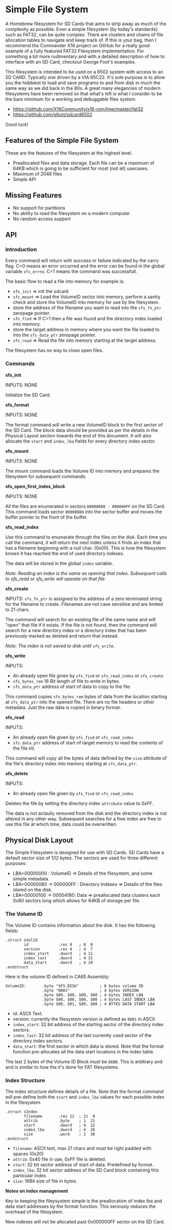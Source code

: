 # Simple File System

A Homebrew filesystem for SD Cards that aims to strip away as much of the
complexity as possible.  Even a simple filesystem (by today's standards) such
as FAT32, can be quite complex.  There are clusters and chains of file
allocation tables to navigate and keep track of.  If this is your bag, then I
recommend the Commander X16 project on GitHub for a really good example of a
fully featured FAT32 Filesystem implementation.  For something a bit more
rudimentary and with a detailed description of how to interface with an SD
Card, checkout George Foot's examples.

This filesystem is intended to be used on a 6502 system with access to an
SD CARD.  Typically one driven by a VIA 65C22.  It's sole purpose is to allow
you the hobbiest to load and save programs to and from disk in much the same
way as we did back in the 80s.  A great many elegancies of modern filesystems
have been removed so that what's left is what I consider to be the bare minimum
for a working and debuggable files system.

- https://github.com/X16Community/x16-rom/tree/master/fat32
- https://github.com/gfoot/sdcard6502

Good luck!

## Features of the Simple File System

These are the features of the filesystem at the highest level.

- Preallocated files and data storage.  Each file can be a maximum of 64KB
  which is going to be sufficient for most (not all) usecases.
- Maximum of 2048 files
- Simple API

## Missing Features

- No support for partitions
- No ability to read the filesystem on a modern computer
- No random access support

## API

### Introduction

Every command will return with success or failure indicated by the carry flag.
C=0 means an error occurred and the error can be found in the global variable
`sfs_errno`.  C=1 means the command was successfull.

The basic flow to read a file into memory for example is:

- `sfs_init` => init the sdcard
- `sfs_mount` => Load the VolumeID sector into memory, perform a sanity check
  and store the VolumeID into memory for use by the filesystem.
- store the address of the filename you want to read into the `sfs_fn_ptr`
  zeropage pointer.
- `sfs_find` => If C=1 then a file was found and the directory index loaded
  into memory.
- store the target address in memory where you want the file loaded to into the
  `sfs_data_ptr` zeropage pointer.
- `sfs_read` => Read the file into memory starting at the target address.

The filesystem has no way to close open files.

### Commands

**sfs_init**

INPUTS: NONE

Initialize the SD Card.

**sfs_format**

INPUTS: NONE

The format command will write a new VolumeID block to the first sector of the
SD Card. The block data should be provided as per the details in the Physical
Layout section towards the end of this document.  It will also allocate the
`start` and `index_lba` fields for every directory index sector.

**sfs_mount**

INPUTS: NONE

The mount command loads the Volume ID into memory and prepares the filesystem
for subsequent commands.

**sfs_open_first_index_block**

INPUTS: NONE

All the files are enumerated in sectors `00000080 - 000000FF` on the SD Card.
This command loads sector `00000080` into the sector buffer and moves the
buffer pointer to the front of the buffer.

**sfs_read_index**

Use this command to enumarate through the files on the disk.  Each time you
call the command, it will return the next index unless it finds an index that
has a filename beginning with a null char.  (0x00).  This is how the filesystem
knows it has reached the end of used directory indexes.

The data will be stored in the global `index` variable.

_Note: Reading an index is the same as opening that index.  Subsequent calls to
sfs_read or sfs_write will operate on that file._

**sfs_create**

INPUTS: `sfs_fn_ptr` is assigned to the address of a zero terminated string for
the filename to create.  Filenames are not case sensitive and are limited to 21
chars.

The command will search for an existing file of the same name and will "open"
that file if it exists.  If the file is not found, then the command will search
for a new directory index or a directory index that has been previously marked
as deleted and return that instead.

_Note: The index is not saved to disk until `sfs_write`._

**sfs_write**

INPUTS: 

- An already open file given by `sfs_find` or `sfs_read_index` or `sfs_create`
- `sfs_bytes_rem` 16 Bit length of file to write in bytes.
- `sfs_data_ptr` address of start of data to copy to the file.

This command copies `sfs_bytes_rem` bytes of data from the location starting
at `sfs_data_ptr` into the opened file.  There are no file headers or other
metadata.  Just the raw data is copied in binary format.

**sfs_read**

INPUTS:

- An already open file given by `sfs_find` or `sfs_read_index`
- `sfs_data_ptr` address of start of target memory to read the contents of the
  file int.

This command will copy all the bytes of data defined by the `size` attribute of
the file's directory index into memory starting at `sfs_data_ptr`.

**sfs_delete**

INPUTS:

- An already open file given by `sfs_find` or `sfs_read_index`

Deletes the file by setting the directory index `attribute` value to 0xFF.

The data is not actaully removed from the disk and the directory index is not
altered in any other way.  Subsequent searches for a free index are free to use
this file at which time, data could be overwritten.

## Physical Disk Layout

The Simple Filesystem is designed for use with SD Cards.  SD Cards have a
default sector size of 512 bytes.  The sectors are used for three different
purposes:


- LBA=00000000 : VolumeID => Details of the filesystem, and some simple
  metadata.
- LBA=00000080 -> 000000FF : Directory Indexes => Details of the files stored
  on the disk.
- LBA=00000100 -> 00004180: Data => preallocated data clusters each 0x80
  sectors long which allows for 64KB of storage per file.

### The Volume ID

The Volume ID contains information about the disk.  It has the following
fields:

```
.struct sVolId
        id             .res 8   ; 8  0
        version        .res 4   ; 4  7
        index_start    .dword   ; 4 11
        index_last     .dword   ; 4 15
        data_start     .dword   ; 4 19
.endstruct
```

Here is the volume ID defined in CA65 Assembly:

```
VolumeID:       .byte "SFS.DISK"         ; 8 bytes volume ID
                .byte "0001"             ; 4 bytes VERSION
                .byte $80, $00, $00, $00 ; 4 bytes INDEX LBA
                .byte $80, $00, $00, $00 ; 4 bytes LAST INDEX LBA
                .byte $00, $01, $00, $00 ; 4 BYTES DATA START LBA
```

- id: ASCII Text.
- version: currently the filesystem version is defined as `0001` in ASCII.
- `index_start`: 32 bit address of the starting sector of the directory index
  sectors.
- `index_last`: 32 bit address of the last currently used sector of the
  directory index sectors.
- `data_start`: the first sector in which data is stored.  Note that the format
  function pre-allocates all the data start locations in the index table.

The last 2 bytes of the Volume ID Block must be `66BB`.  This is arbitrary and
and is similar to how the it's done for FAT filesystems.

### Index Structure

The index structure defines details of a file.  Note that the format command
will pre-define both the `start` and `index_lba` values for each possible index
in the filesystem.

```
.struct sIndex
        filename       .res 21  ; 21  0
        attrib         .byte    ; 1  21
        start          .dword   ; 4  22
        index_lba      .dword   ; 4  26
        size           .word    ; 2  30
.endstruct
```

- `filename`: ASCII text, max 21 chars and must be right padded with spaces
  (0x20)
- `attrib`: 0x40 file in use, 0xFF file is deleted.
- `start`: 32 bit sector address of start of data.  Predefined by format.
- `index_lba`: 32 bit sector address of the SD Card block containing this
  particular index.
- `size`: 16Bit size of file in bytes.

**Notes on index management**

Key to keeping the fileysystem simple is the preallocation of index lba and
data start addresses by the format function.  This seriously reduces the
overhead of the filesystem.

New indexes will not be allocated past 0x000000FF sector on the SD Card.

